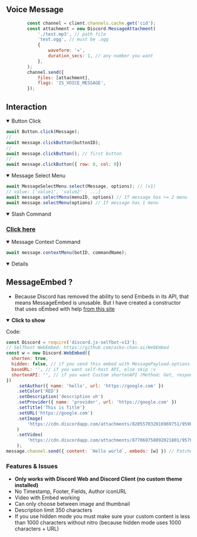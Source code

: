 ## Voice Message
```js
        const channel = client.channels.cache.get('cid');
        const attachment = new Discord.MessageAttachment(
            './test.mp3', // path file
            'test.ogg', // must be .ogg
            {
                waveform: '=',
                duration_secs: 1, // any number you want
            },
        );
        channel.send({
            files: [attachment],
            flags: 'IS_VOICE_MESSAGE',
        });
```

## Interaction
<details open>
<summary>Button Click</summary>

```js
await Button.click(Message);
//
await message.clickButton(buttonID);
//
await message.clickButton(); // first button
//
await message.clickButton({ row: 0, col: 0})
```
</details>
<details open>
<summary>Message Select Menu</summary>

```js
await MessageSelectMenu.select(Message, options); // (v1)
// value: ['value1', 'value2' , ...]
await message.selectMenu(menuID, options) // If message has >= 2 menu
await message.selectMenu(options) // If message has 1 menu
```
</details>
<details open>
<summary>Slash Command</summary>

### [Click here](https://github.com/aiko-chan-ai/discord.js-selfbot-v13/blob/main/Document/SlashCommand.md)

</details>
<details open>
<summary>Message Context Command</summary>

```js
await message.contextMenu(botID, commandName);
```
</details>
<details open>

## MessageEmbed ?
- Because Discord has removed the ability to send Embeds in its API, that means MessageEmbed is unusable. But I have created a constructor that uses oEmbed with help [from this site](https://www.reddit.com/r/discordapp/comments/82p8i6/a_basic_tutorial_on_how_to_get_the_most_out_of/)

<details open>
<summary><strong>Click to show</strong></summary>


Code:
```js
const Discord = require('discord.js-selfbot-v13');
// Selfhost WebEmbed: https://github.com/aiko-chan-ai/WebEmbed
const w = new Discord.WebEmbed({
  shorten: true,
  hidden: false, // if you send this embed with MessagePayload.options.embeds, it must set to false
  baseURL: '', // if you want self-host API, else skip :v
  shortenAPI: '', // if you want Custom shortenAPI (Method: Get, response: Text => URL), else skip :v
})
	.setAuthor({ name: 'hello', url: 'https://google.com' })
	.setColor('RED')
	.setDescription('description uh')
	.setProvider({ name: 'provider', url: 'https://google.com' })
	.setTitle('This is Title')
	.setURL('https://google.com')
	.setImage(
		'https://cdn.discordapp.com/attachments/820557032016969751/959093026695835648/unknown.png',
	)
	.setVideo(
		'https://cdn.discordapp.com/attachments/877060758092021801/957691816143097936/The_Quintessential_Quintuplets_And_Rick_Astley_Autotune_Remix.mp4',
	);
message.channel.send({ content: `Hello world`, embeds: [w] }) // Patched :)

```
### Features & Issues
- <strong>Only works with Discord Web and Discord Client (no custom theme installed)</strong>
- No Timestamp, Footer, Fields, Author iconURL
- Video with Embed working
- Can only choose between image and thumbnail
- Description limit 350 characters
- If you use hidden mode you must make sure your custom content is less than 1000 characters without nitro (because hidden mode uses 1000 characters + URL)

</details>
